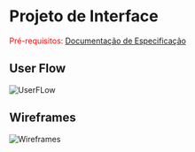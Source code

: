 
# Projeto de Interface

<span style="color:red">Pré-requisitos: <a href="2-Especificação.md"> Documentação de Especificação</a></span>


## User Flow
 ![UserFLow](https://user-images.githubusercontent.com/91295716/135782458-b53eb7fe-a068-4793-89bb-65f4ab95e538.jpg)


## Wireframes
![Wireframes](https://user-images.githubusercontent.com/91295716/135782409-1822906a-a1e5-4b7d-b7de-992da9276efd.jpg)
